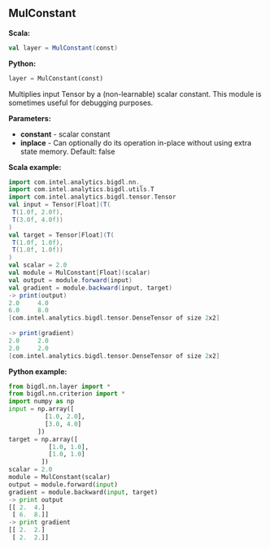 ## MulConstant ##

**Scala:**
```scala
val layer = MulConstant(const)
```
**Python:**
```python
layer = MulConstant(const)
```

Multiplies input Tensor by a (non-learnable) scalar constant.
This module is sometimes useful for debugging purposes.

**Parameters:**
* **constant** - scalar constant
* **inplace** - Can optionally do its operation in-place without using extra state memory. Default: false

**Scala example:**
```scala
import com.intel.analytics.bigdl.nn._
import com.intel.analytics.bigdl.utils.T
import com.intel.analytics.bigdl.tensor.Tensor
val input = Tensor[Float](T(
 T(1.0f, 2.0f),
 T(3.0f, 4.0f))
)
val target = Tensor[Float](T(
 T(1.0f, 1.0f),
 T(1.0f, 1.0f))
)
val scalar = 2.0
val module = MulConstant[Float](scalar)
val output = module.forward(input)
val gradient = module.backward(input, target)
-> print(output)
2.0     4.0     
6.0     8.0     
[com.intel.analytics.bigdl.tensor.DenseTensor of size 2x2]
     
-> print(gradient)
2.0     2.0     
2.0     2.0     
[com.intel.analytics.bigdl.tensor.DenseTensor of size 2x2]
```

**Python example:**
```python
from bigdl.nn.layer import *
from bigdl.nn.criterion import *
import numpy as np
input = np.array([
          [1.0, 2.0],
          [3.0, 4.0]
        ])
target = np.array([
           [1.0, 1.0],
           [1.0, 1.0]
         ])
scalar = 2.0
module = MulConstant(scalar)
output = module.forward(input)
gradient = module.backward(input, target)
-> print output
[[ 2.  4.]
 [ 6.  8.]]
-> print gradient
[[ 2.  2.]
 [ 2.  2.]]
```
